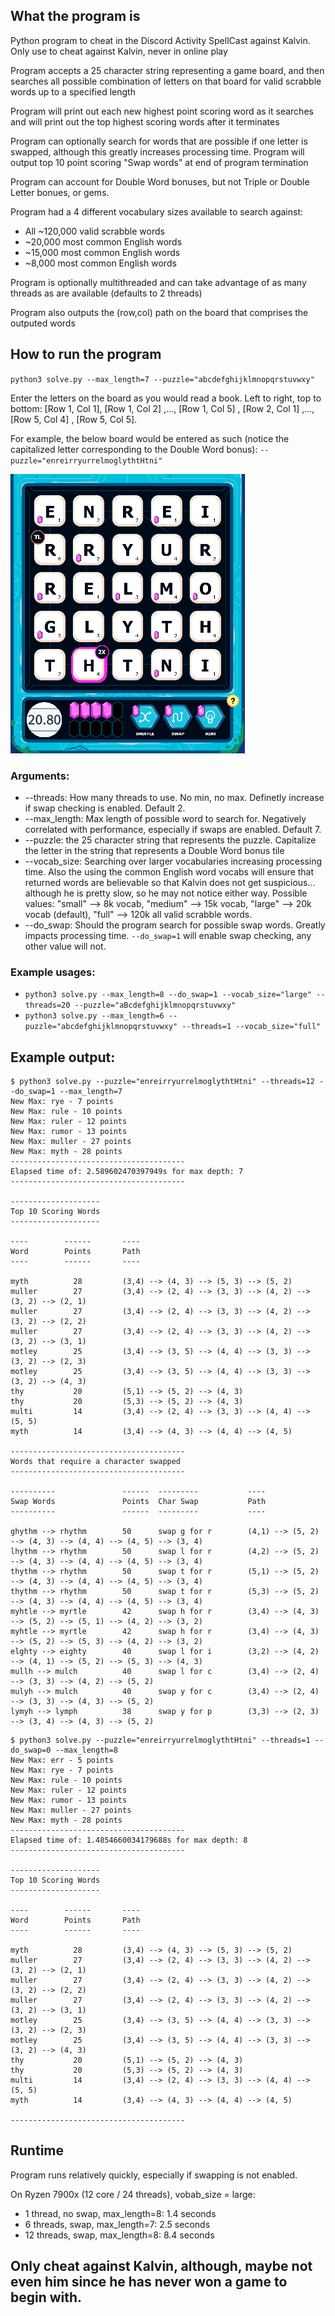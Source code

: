 ## What the program is

Python program to cheat in the Discord Activity SpellCast against Kalvin. Only use to cheat against Kalvin, never in online play 

Program accepts a 25 character string representing a game board, and then searches all possible combination of letters on that board for valid scrabble words up to a specified length

Program will print out each new highest point scoring word as it searches and will print out the top highest scoring words after it terminates 

Program can optionally search for words that are possible if one letter is swapped, although this greatly increases processing time. Program will output top 10 point scoring "Swap words" at end of program termination

Program can account for Double Word bonuses, but not Triple or Double Letter bonues, or gems.

Program had a 4 different vocabulary sizes available to search against: 
- All ~120,000 valid scrabble words
- ~20,000 most common English words
- ~15,000 most common English words
- ~8,000 most common English words

Program is optionally multithreaded and can take advantage of as many threads as are available (defaults to 2 threads)

Program also outputs the (row,col) path on the board that comprises the outputed words
## How to run the program 

`python3 solve.py --max_length=7 --puzzle="abcdefghijklmnopqrstuvwxy"`

Enter the letters on the board as you would read a book. Left to right, top to bottom:
[Row 1, Col 1], [Row 1, Col 2] ,..., [Row 1, Col 5] , [Row 2, Col 1] ,..., [Row 5, Col 4] , [Row 5, Col 5].

For example, the below board would be entered as such (notice the capitalized letter corresponding to the Double Word bonus): `--puzzle="enreirryurrelmoglythtHtni"` 

![SpellCast Board](/assets/SpellCast_Board.PNG)

### Arguments: 

- --threads: How many threads to use. No min, no max. Definetly increase if swap checking is enabled. Default 2. 
- --max_length: Max length of possible word to search for. Negatively correlated with performance, especially if swaps are enabled. Default 7.
- --puzzle: the 25 character string that represents the puzzle. Capitalize the letter in the string that represents a Double Word bonus tile
- --vocab_size: Searching over larger vocabularies increasing processing time. Also the using the common English word vocabs will ensure that returned words are believable so that Kalvin does not get suspicious... although he is pretty slow, so he may not notice either way. Possible values: "small" --> 8k vocab, "medium" --> 15k vocab, "large" --> 20k vocab (default), "full" --> 120k all valid scrabble words. 
- --do_swap: Should the program search for possible swap words. Greatly impacts processing time. `--do_swap=1` will enable swap checking, any other value will not.


### Example usages:

- `python3 solve.py --max_length=8 --do_swap=1 --vocab_size="large" --threads=20 --puzzle="aBcdefghijklmnopqrstuvwxy"`
- `python3 solve.py --max_length=6 --puzzle="abcdefghijklmnopqrstuvwxy" --threads=1 --vocab_size="full"`


## Example output: 

```
$ python3 solve.py --puzzle="enreirryurrelmoglythtHtni" --threads=12 --do_swap=1 --max_length=7
New Max: rye - 7 points
New Max: rule - 10 points
New Max: ruler - 12 points
New Max: rumor - 13 points
New Max: muller - 27 points
New Max: myth - 28 points
---------------------------------------
Elapsed time of: 2.589602470397949s for max depth: 7
---------------------------------------

--------------------
Top 10 Scoring Words
--------------------

----        ------       ----
Word        Points       Path
----        ------       ----

myth          28         (3,4) --> (4, 3) --> (5, 3) --> (5, 2)
muller        27         (3,4) --> (2, 4) --> (3, 3) --> (4, 2) --> (3, 2) --> (2, 1)
muller        27         (3,4) --> (2, 4) --> (3, 3) --> (4, 2) --> (3, 2) --> (2, 2)
muller        27         (3,4) --> (2, 4) --> (3, 3) --> (4, 2) --> (3, 2) --> (3, 1)
motley        25         (3,4) --> (3, 5) --> (4, 4) --> (3, 3) --> (3, 2) --> (2, 3)
motley        25         (3,4) --> (3, 5) --> (4, 4) --> (3, 3) --> (3, 2) --> (4, 3)
thy           20         (5,1) --> (5, 2) --> (4, 3)
thy           20         (5,3) --> (5, 2) --> (4, 3)
multi         14         (3,4) --> (2, 4) --> (3, 3) --> (4, 4) --> (5, 5)
myth          14         (3,4) --> (4, 3) --> (4, 4) --> (4, 5)

---------------------------------------
Words that require a character swapped
---------------------------------------

----------               ------  ---------           ----
Swap Words               Points  Char Swap           Path
----------               ------  ---------           ----

ghythm --> rhythm        50      swap g for r        (4,1) --> (5, 2) --> (4, 3) --> (4, 4) --> (4, 5) --> (3, 4)
lhythm --> rhythm        50      swap l for r        (4,2) --> (5, 2) --> (4, 3) --> (4, 4) --> (4, 5) --> (3, 4)
thythm --> rhythm        50      swap t for r        (5,1) --> (5, 2) --> (4, 3) --> (4, 4) --> (4, 5) --> (3, 4)
thythm --> rhythm        50      swap t for r        (5,3) --> (5, 2) --> (4, 3) --> (4, 4) --> (4, 5) --> (3, 4)
myhtle --> myrtle        42      swap h for r        (3,4) --> (4, 3) --> (5, 2) --> (5, 1) --> (4, 2) --> (3, 2)
myhtle --> myrtle        42      swap h for r        (3,4) --> (4, 3) --> (5, 2) --> (5, 3) --> (4, 2) --> (3, 2)
elghty --> eighty        40      swap l for i        (3,2) --> (4, 2) --> (4, 1) --> (5, 2) --> (5, 3) --> (4, 3)
mullh --> mulch          40      swap l for c        (3,4) --> (2, 4) --> (3, 3) --> (4, 2) --> (5, 2)
mulyh --> mulch          40      swap y for c        (3,4) --> (2, 4) --> (3, 3) --> (4, 3) --> (5, 2)
lymyh --> lymph          38      swap y for p        (3,3) --> (2, 3) --> (3, 4) --> (4, 3) --> (5, 2)
```


```
$ python3 solve.py --puzzle="enreirryurrelmoglythtHtni" --threads=1 --do_swap=0 --max_length=8
New Max: err - 5 points
New Max: rye - 7 points
New Max: rule - 10 points
New Max: ruler - 12 points
New Max: rumor - 13 points
New Max: muller - 27 points
New Max: myth - 28 points
---------------------------------------
Elapsed time of: 1.4854660034179688s for max depth: 8
---------------------------------------

--------------------
Top 10 Scoring Words
--------------------

----        ------       ----
Word        Points       Path
----        ------       ----

myth          28         (3,4) --> (4, 3) --> (5, 3) --> (5, 2)
muller        27         (3,4) --> (2, 4) --> (3, 3) --> (4, 2) --> (3, 2) --> (2, 1)
muller        27         (3,4) --> (2, 4) --> (3, 3) --> (4, 2) --> (3, 2) --> (2, 2)
muller        27         (3,4) --> (2, 4) --> (3, 3) --> (4, 2) --> (3, 2) --> (3, 1)
motley        25         (3,4) --> (3, 5) --> (4, 4) --> (3, 3) --> (3, 2) --> (2, 3)
motley        25         (3,4) --> (3, 5) --> (4, 4) --> (3, 3) --> (3, 2) --> (4, 3)
thy           20         (5,1) --> (5, 2) --> (4, 3)
thy           20         (5,3) --> (5, 2) --> (4, 3)
multi         14         (3,4) --> (2, 4) --> (3, 3) --> (4, 4) --> (5, 5)
myth          14         (3,4) --> (4, 3) --> (4, 4) --> (4, 5)

---------------------------------------
```

## Runtime

Program runs relatively quickly, especially if swapping is not enabled.

On Ryzen 7900x (12 core / 24 threads), vobab_size = large:

- 1 thread, no swap, max_length=8: 1.4 seconds 
- 6 threads, swap, max_length=7: 2.5 seconds
- 12 threads, swap, max_length=8: 8.4 seconds




## Only cheat against Kalvin, although, maybe not even him since he has never won a game to begin with. 


